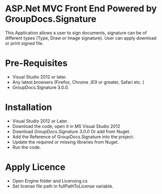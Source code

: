 # ASP.Net MVC Front End Powered by GroupDocs.Signature

This Application allows a user to sign documents, signature can be of different types (Type, Draw or Image signature). User can apply download or print signed file.

# Pre-Requisites

* Visual Studio 2012 or later.
* Any latest browsers (Firefox, Chrome ,IE9 or greater, Safari etc. )
* GroupDocs.Signature 3.0.0.


# Installation

* Visual Studio 2012 or Later.
* Download the code, open it in MS Visual Studio 2012 
* Download *GroupDocs.Signature 3.0.0* Or add from Nuget.
* Add the Reference of GroupDocs.Signature into the project.
* Update the required or missing libraries from Nuget.
* Run the code.

# Apply Licence

* Open Engine folder and Licensing.cs
* Set license file path in fullPathToLicense variable.


